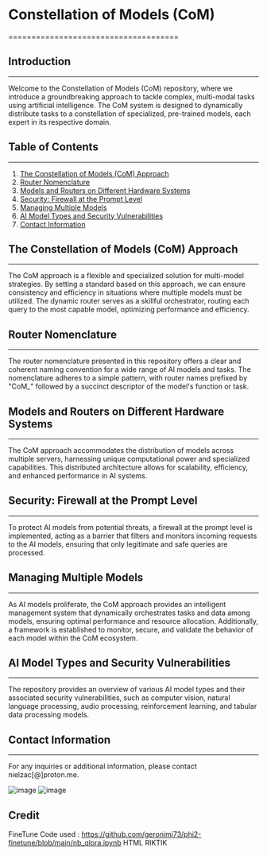 # Constellation of Models (CoM) 
=====================================

## Introduction
------------

Welcome to the Constellation of Models (CoM) repository, where we introduce a groundbreaking approach to tackle complex, multi-modal tasks using artificial intelligence. The CoM system is designed to dynamically distribute tasks to a constellation of specialized, pre-trained models, each expert in its respective domain.

## Table of Contents
-----------------

1. [The Constellation of Models (CoM) Approach](#com-approach)
2. [Router Nomenclature](#router-nomenclature)
3. [Models and Routers on Different Hardware Systems](#hardware-systems)
4. [Security: Firewall at the Prompt Level](#firewall)
5. [Managing Multiple Models](#managing-models)
6. [AI Model Types and Security Vulnerabilities](#model-types)
7. [Contact Information](#contact)

<a name="com-approach"></a>

## The Constellation of Models (CoM) Approach
------------------------------------------

The CoM approach is a flexible and specialized solution for multi-model strategies. By setting a standard based on this approach, we can ensure consistency and efficiency in situations where multiple models must be utilized. The dynamic router serves as a skillful orchestrator, routing each query to the most capable model, optimizing performance and efficiency.

<a name="router-nomenclature"></a>

## Router Nomenclature
-------------------

The router nomenclature presented in this repository offers a clear and coherent naming convention for a wide range of AI models and tasks. The nomenclature adheres to a simple pattern, with router names prefixed by "CoM\_" followed by a succinct descriptor of the model's function or task.

<a name="hardware-systems"></a>

## Models and Routers on Different Hardware Systems
------------------------------------------------

The CoM approach accommodates the distribution of models across multiple servers, harnessing unique computational power and specialized capabilities. This distributed architecture allows for scalability, efficiency, and enhanced performance in AI systems.

<a name="firewall"></a>

## Security: Firewall at the Prompt Level
--------------------------------------

To protect AI models from potential threats, a firewall at the prompt level is implemented, acting as a barrier that filters and monitors incoming requests to the AI models, ensuring that only legitimate and safe queries are processed.

<a name="managing-models"></a>

## Managing Multiple Models
------------------------

As AI models proliferate, the CoM approach provides an intelligent management system that dynamically orchestrates tasks and data among models, ensuring optimal performance and resource allocation. Additionally, a framework is established to monitor, secure, and validate the behavior of each model within the CoM ecosystem.

<a name="model-types"></a>

## AI Model Types and Security Vulnerabilities
-------------------------------------------

The repository provides an overview of various AI model types and their associated security vulnerabilities, such as computer vision, natural language processing, audio processing, reinforcement learning, and tabular data processing models.

<a name="contact"></a>

## Contact Information
--------------------

For any inquiries or additional information, please contact nielzac[@]proton.me.

![image](https://github.com/zengdard/Constellation-of-Models/assets/61885397/1a9c3438-04ef-4f24-b6b7-a37f892f1f0b)
![image](https://github.com/zengdard/Constellation-of-Models/assets/61885397/a3742904-452b-42a4-81ee-d3363ca0a9bf)


## Credit
FineTune Code used : https://github.com/geronimi73/phi2-finetune/blob/main/nb_qlora.ipynb
HTML RIKTIK
